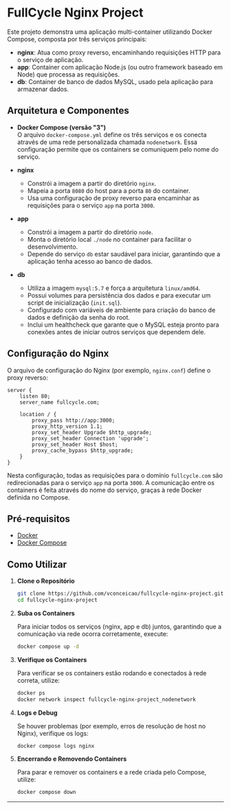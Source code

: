 # FullCycle Nginx Project

Este projeto demonstra uma aplicação multi-container utilizando Docker Compose, composta por três serviços principais:

- **nginx**: Atua como proxy reverso, encaminhando requisições HTTP para o serviço de aplicação.
- **app**: Container com aplicação Node.js (ou outro framework baseado em Node) que processa as requisições.
- **db**: Container de banco de dados MySQL, usado pela aplicação para armazenar dados.

## Arquitetura e Componentes

- **Docker Compose (versão "3")**  
  O arquivo `docker-compose.yml` define os três serviços e os conecta através de uma rede personalizada chamada `nodenetwork`. Essa configuração permite que os containers se comuniquem pelo nome do serviço.

- **nginx**
    - Constrói a imagem a partir do diretório `nginx`.
    - Mapeia a porta `8080` do host para a porta `80` do container.
    - Usa uma configuração de proxy reverso para encaminhar as requisições para o serviço `app` na porta `3000`.

- **app**
    - Constrói a imagem a partir do diretório `node`.
    - Monta o diretório local `./node` no container para facilitar o desenvolvimento.
    - Depende do serviço `db` estar saudável para iniciar, garantindo que a aplicação tenha acesso ao banco de dados.

- **db**
    - Utiliza a imagem `mysql:5.7` e força a arquitetura `linux/amd64`.
    - Possui volumes para persistência dos dados e para executar um script de inicialização (`init.sql`).
    - Configurado com variáveis de ambiente para criação do banco de dados e definição da senha do root.
    - Inclui um healthcheck que garante que o MySQL esteja pronto para conexões antes de iniciar outros serviços que dependem dele.

## Configuração do Nginx

O arquivo de configuração do Nginx (por exemplo, `nginx.conf`) define o proxy reverso:

```nginx
server {
    listen 80;
    server_name fullcycle.com;

    location / {
        proxy_pass http://app:3000;
        proxy_http_version 1.1;
        proxy_set_header Upgrade $http_upgrade;
        proxy_set_header Connection 'upgrade';
        proxy_set_header Host $host;
        proxy_cache_bypass $http_upgrade;
    }
}
```

Nesta configuração, todas as requisições para o domínio `fullcycle.com` são redirecionadas para o serviço `app` na porta `3000`. A comunicação entre os containers é feita através do nome do serviço, graças à rede Docker definida no Compose.

## Pré-requisitos

- [Docker](https://docs.docker.com/get-docker/)
- [Docker Compose](https://docs.docker.com/compose/install/)

## Como Utilizar

1. **Clone o Repositório**

   ```bash
   git clone https://github.com/vconceicao/fullcycle-nginx-project.git
   cd fullcycle-nginx-project
   ```

2. **Suba os Containers**

   Para iniciar todos os serviços (nginx, app e db) juntos, garantindo que a comunicação via rede ocorra corretamente, execute:

   ```bash
   docker compose up -d
   ```

3. **Verifique os Containers**

   Para verificar se os containers estão rodando e conectados à rede correta, utilize:

   ```bash
   docker ps
   docker network inspect fullcycle-nginx-project_nodenetwork
   ```

4. **Logs e Debug**

   Se houver problemas (por exemplo, erros de resolução de host no Nginx), verifique os logs:

   ```bash
   docker compose logs nginx
   ```

5. **Encerrando e Removendo Containers**

   Para parar e remover os containers e a rede criada pelo Compose, utilize:

   ```bash
   docker compose down
   ```


---

